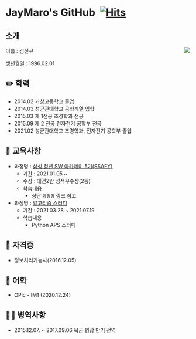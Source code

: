 # JayMaro's GitHub&nbsp; [![Hits](https://hits.seeyoufarm.com/api/count/incr/badge.svg?url=https%3A%2F%2Fgithub.com%2FJayMaro&count_bg=%2379C83D&title_bg=%23555555&icon=&icon_color=%23E7E7E7&title=hits&edge_flat=false)](https://hits.seeyoufarm.com)



## 소개
<img align='right' src="http://mazassumnida.wtf/api/v2/generate_badge?boj=maro0201">
이름 : 김진규

생년월일 : 1996.02.01

## :pencil2: 학력

- 2014.02 거창고등학교 졸업
- 2014.03 성균관대학교 공학계열 입학
- 2015.03 제 1전공 조경학과 전공
- 2015.09 제 2 전공 전자전기 공학부 전공
- 2021.02 성균관대학교 조경학과, 전자전기 공학부 졸업



## :book: 교육사항
- 과정명 : [삼성 청년 SW 아카데미 5기(SSAFY)](https://github.com/JayMaro/SSAFY)
  - 기간 : 2021.01.05 ~
  - 수상 : 대전2반 성적우수상(2등)
  - 학습내용
    - 상단 `과정명` 링크 참고
- 과정명 : [알고리즘 스터디](https://github.com/SSA-PPHIRE)
  - 기간 : 2021.03.28 ~ 2021.07.19
  - 학습내용
    - Python APS 스터디

## :page_facing_up: 자격증

- 정보처리기능사(2016.12.05)


## :orange_book: 어학

- OPic - IM1 (2020.12.24)


## 💂‍♂️ 병역사항

- 2015.12.07. ~ 2017.09.06 육군 병장 만기 전역
